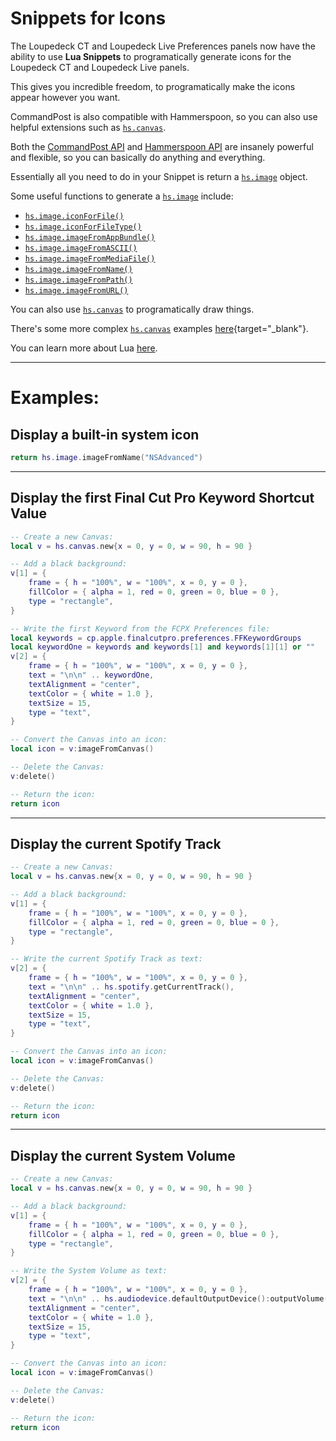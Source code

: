 # Snippets for Icons

The Loupedeck CT and Loupedeck Live Preferences panels now have the ability to use **Lua Snippets** to programatically generate icons for the Loupedeck CT and Loupedeck Live panels.

This gives you incredible freedom, to programatically make the icons appear however you want.

CommandPost is also compatible with Hammerspoon, so you can also use helpful extensions such as [`hs.canvas`](../api-references/hammerspoon/hs.canvas/).

Both the [CommandPost API](../api-references/commandpost/cp/) and [Hammerspoon API](http://www.hammerspoon.org/docs/index.html) are insanely powerful and flexible, so you can basically do anything and everything.

Essentially all you need to do in your Snippet is return a [`hs.image`](../api-references/hammerspoon/hs.image/) object.

Some useful functions to generate a [`hs.image`](../api-references/hammerspoon/hs.image/) include:

 - [`hs.image.iconForFile()`](../api-references/hammerspoon/hs.image/)
 - [`hs.image.iconForFileType()`](../api-references/hammerspoon/hs.image/)
 - [`hs.image.imageFromAppBundle()`](../api-references/hammerspoon/hs.image/)
 - [`hs.image.imageFromASCII()`](../api-references/hammerspoon/hs.image/)
 - [`hs.image.imageFromMediaFile()`](../api-references/hammerspoon/hs.image/)
 - [`hs.image.imageFromName()`](../api-references/hammerspoon/hs.image/)
 - [`hs.image.imageFromPath()`](../api-references/hammerspoon/hs.image/)
 - [`hs.image.imageFromURL()`](../api-references/hammerspoon/hs.image/)

You can also use [`hs.canvas`](../api-references/hammerspoon/hs.canvas/) to programatically draw things.

There's some more complex [`hs.canvas`](/api-references/hammerspoon/hs.canvas/) examples [here](https://github.com/asmagill/hammerspoon/wiki/hs.canvas.examples){target="_blank"}.

You can learn more about Lua [here](../developer/lua-overview/).

---

# Examples:

## Display a built-in system icon

```lua
return hs.image.imageFromName("NSAdvanced")
```

---

## Display the first Final Cut Pro Keyword Shortcut Value

```lua
-- Create a new Canvas:
local v = hs.canvas.new{x = 0, y = 0, w = 90, h = 90 }

-- Add a black background:
v[1] = {
    frame = { h = "100%", w = "100%", x = 0, y = 0 },
    fillColor = { alpha = 1, red = 0, green = 0, blue = 0 },
    type = "rectangle",
}

-- Write the first Keyword from the FCPX Preferences file:
local keywords = cp.apple.finalcutpro.preferences.FFKeywordGroups
local keywordOne = keywords and keywords[1] and keywords[1][1] or ""
v[2] = {
    frame = { h = "100%", w = "100%", x = 0, y = 0 },
    text = "\n\n" .. keywordOne,
    textAlignment = "center",
    textColor = { white = 1.0 },
    textSize = 15,
    type = "text",
}

-- Convert the Canvas into an icon:
local icon = v:imageFromCanvas()

-- Delete the Canvas:
v:delete()

-- Return the icon:
return icon
```

---

## Display the current Spotify Track

```lua
-- Create a new Canvas:
local v = hs.canvas.new{x = 0, y = 0, w = 90, h = 90 }

-- Add a black background:
v[1] = {
    frame = { h = "100%", w = "100%", x = 0, y = 0 },
    fillColor = { alpha = 1, red = 0, green = 0, blue = 0 },
    type = "rectangle",
}

-- Write the current Spotify Track as text:
v[2] = {
    frame = { h = "100%", w = "100%", x = 0, y = 0 },
    text = "\n\n" .. hs.spotify.getCurrentTrack(),
    textAlignment = "center",
    textColor = { white = 1.0 },
    textSize = 15,
    type = "text",
}

-- Convert the Canvas into an icon:
local icon = v:imageFromCanvas()

-- Delete the Canvas:
v:delete()

-- Return the icon:
return icon
```

---

## Display the current System Volume

```lua
-- Create a new Canvas:
local v = hs.canvas.new{x = 0, y = 0, w = 90, h = 90 }

-- Add a black background:
v[1] = {
    frame = { h = "100%", w = "100%", x = 0, y = 0 },
    fillColor = { alpha = 1, red = 0, green = 0, blue = 0 },
    type = "rectangle",
}

-- Write the System Volume as text:
v[2] = {
    frame = { h = "100%", w = "100%", x = 0, y = 0 },
    text = "\n\n" .. hs.audiodevice.defaultOutputDevice():outputVolume(),
    textAlignment = "center",
    textColor = { white = 1.0 },
    textSize = 15,
    type = "text",
}

-- Convert the Canvas into an icon:
local icon = v:imageFromCanvas()

-- Delete the Canvas:
v:delete()

-- Return the icon:
return icon
```